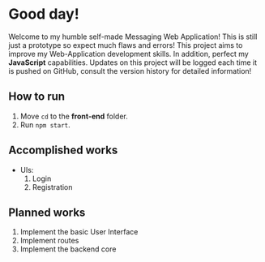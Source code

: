 # Good day!

Welcome to my humble self-made Messaging Web Application! This is still just a prototype so expect much flaws and errors! This project aims to improve my Web-Application development skills. In addition, perfect my **JavaScript** capabilities. Updates on this project will be logged each time it is pushed on GitHub, consult the version history for detailed information!

## How to run

1. Move `cd` to the **front-end** folder. 
2. Run `npm start`.

## Accomplished works
- UIs:
    1. Login
    2. Registration

## Planned works
1. Implement the basic User Interface
2. Implement routes
3. Implement the backend core
